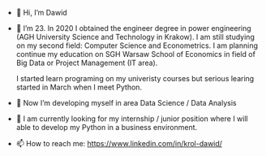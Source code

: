 - 👋 Hi, I’m Dawid

- 👀 I’m 23. In 2020 I obtained the engineer degree in power engineering (AGH University Science and Technology in Krakow).
  I am still studying on my second field: Computer Science and Econometrics.
  I am planning continue my education on SGH Warsaw School of Economics in field of Big Data or Project Management (IT area).
  
  I started learn programing on my univeristy courses but serious learing started in March when I meet Python.
  
  
- 🌱 Now I’m developing myself in area Data Science / Data Analysis

- 💞️ I am currently looking for my internship / junior position where I will able to develop my Python in a business environment.

- 📫 How to reach me: https://www.linkedin.com/in/krol-dawid/

<!---
dawikrol/dawikrol is a ✨ special ✨ repository because its `README.md` (this file) appears on your GitHub profile.
You can click the Preview link to take a look at your changes.
--->
